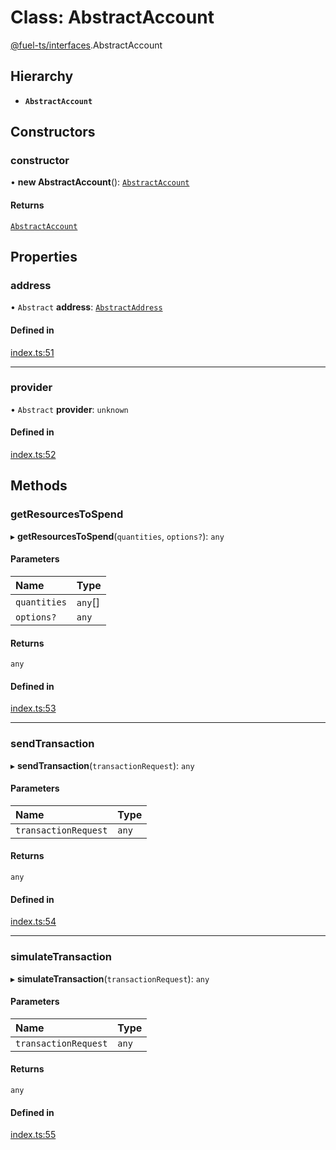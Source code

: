 # Class: AbstractAccount

[@fuel-ts/interfaces](/api/Interfaces/index.md).AbstractAccount

## Hierarchy

- **`AbstractAccount`**

## Constructors

### constructor

• **new AbstractAccount**(): [`AbstractAccount`](/api/Interfaces/AbstractAccount.md)

#### Returns

[`AbstractAccount`](/api/Interfaces/AbstractAccount.md)

## Properties

### address

• `Abstract` **address**: [`AbstractAddress`](/api/Interfaces/AbstractAddress.md)

#### Defined in

[index.ts:51](https://github.com/FuelLabs/fuels-ts/blob/d63b2d0f/packag/api/src/index.ts#L51)

___

### provider

• `Abstract` **provider**: `unknown`

#### Defined in

[index.ts:52](https://github.com/FuelLabs/fuels-ts/blob/d63b2d0f/packag/api/src/index.ts#L52)

## Methods

### getResourcesToSpend

▸ **getResourcesToSpend**(`quantities`, `options?`): `any`

#### Parameters

| Name | Type |
| :------ | :------ |
| `quantities` | `any`[] |
| `options?` | `any` |

#### Returns

`any`

#### Defined in

[index.ts:53](https://github.com/FuelLabs/fuels-ts/blob/d63b2d0f/packag/api/src/index.ts#L53)

___

### sendTransaction

▸ **sendTransaction**(`transactionRequest`): `any`

#### Parameters

| Name | Type |
| :------ | :------ |
| `transactionRequest` | `any` |

#### Returns

`any`

#### Defined in

[index.ts:54](https://github.com/FuelLabs/fuels-ts/blob/d63b2d0f/packag/api/src/index.ts#L54)

___

### simulateTransaction

▸ **simulateTransaction**(`transactionRequest`): `any`

#### Parameters

| Name | Type |
| :------ | :------ |
| `transactionRequest` | `any` |

#### Returns

`any`

#### Defined in

[index.ts:55](https://github.com/FuelLabs/fuels-ts/blob/d63b2d0f/packag/api/src/index.ts#L55)
